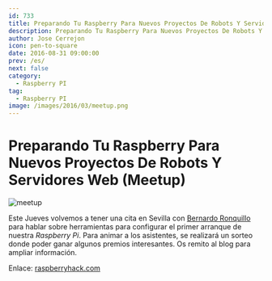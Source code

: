 ```yaml
---
id: 733
title: Preparando Tu Raspberry Para Nuevos Proyectos De Robots Y Servidores Web (Meetup)
description: Preparando Tu Raspberry Para Nuevos Proyectos De Robots Y Servidores Web (Meetup)
author: Jose Cerrejon
icon: pen-to-square
date: 2016-08-31 09:00:00
prev: /es/
next: false
category:
  - Raspberry PI
tag:
  - Raspberry PI
image: /images/2016/03/meetup.png
---
```


# Preparando Tu Raspberry Para Nuevos Proyectos De Robots Y Servidores Web (Meetup)

![meetup](/images/2016/03/meetup.png)

Este Jueves volvemos a tener una cita en Sevilla con [Bernardo Ronquillo](https://twitter.com/brjapon) para hablar sobre herramientas para configurar el primer arranque de nuestra *Raspberry Pi*. Para animar a los asistentes, se realizará un sorteo donde poder ganar algunos premios interesantes. Os remito al blog para ampliar información.

Enlace: [raspberryhack.com](http://raspberryhack.com/meetup/preparando-tu-raspberry-para-nuevos-proyectos-de-robots-y-servidores-web)